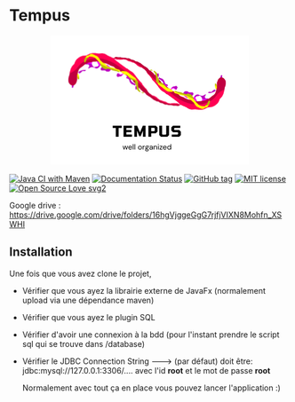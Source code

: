 
# Tempus
<p align="center">
  <img width="357" height="233" src="images/Tempus.png">
</p>

[![Java CI with Maven](https://github.com/AcademyHeig-vd/PRO-Project/actions/workflows/maven.yml/badge.svg)](https://github.com/AcademyHeig-vd/PRO-Project/actions/workflows/maven.yml)
[![Documentation Status](https://readthedocs.org/projects/ansicolortags/badge/?version=latest)](http://ansicolortags.readthedocs.io/?badge=latest)
[![GitHub tag](https://img.shields.io/github/tag/Naereen/StrapDown.js.svg)](https://GitHub.com/Naereen/StrapDown.js/tags/)
[![MIT license](https://img.shields.io/badge/License-MIT-blue.svg)](https://lbesson.mit-license.org/)
[![Open Source Love svg2](https://badges.frapsoft.com/os/v2/open-source.svg?v=103)](https://github.com/ellerbrock/open-source-badges/)



Google drive : https://drive.google.com/drive/folders/16hgVjggeGgG7rjfjVIXN8Mohfn_XSWHI

## Installation 
Une fois que vous avez clone le projet, 
- Vérifier que vous ayez la librairie externe de JavaFx (normalement upload via une dépendance maven)
- Vérifier que vous ayez le plugin SQL
- Vérifier d'avoir une connexion à la bdd (pour l'instant prendre le script sql qui se trouve dans /database)
- Vérifier le JDBC Connection String ---> (par défaut) doit être: jdbc:mysql://127.0.0.1:3306/.... avec l'id **root** et le mot de passe **root**

  Normalement avec tout ça en place vous pouvez lancer l'application :)
